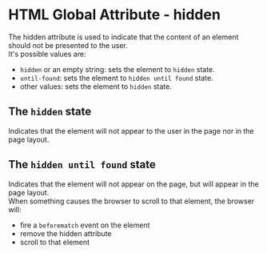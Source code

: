 # HTML Global Attribute - hidden

The hidden attribute is used to indicate that the content of an element should not be presented to the user.<br>
It's possible values are:
- `hidden` or an empty string: sets the element to `hidden` state.
- `until-found`: sets the element to `hidden until found` state.
- other values: sets the element to `hidden` state.

## The `hidden` state

Indicates that the element will not appear to the user in the page nor in the page layout.

## The `hidden until found` state

Indicates that the element will not appear on the page, but will appear in the page layout.<br>
When something causes the browser to scroll to that element, the browser will:
- fire a `beforematch` event on the element
- remove the hidden attribute
- scroll to that element